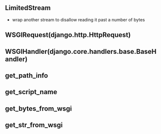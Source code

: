 ## LimitedStream
* wrap another stream to disallow reading it past a number of bytes

## WSGIRequest(django.http.HttpRequest)
<!-- TODO: continue here-->

## WSGIHandler(django.core.handlers.base.BaseHandler)

## get_path_info

## get_script_name

## get_bytes_from_wsgi

## get_str_from_wsgi
